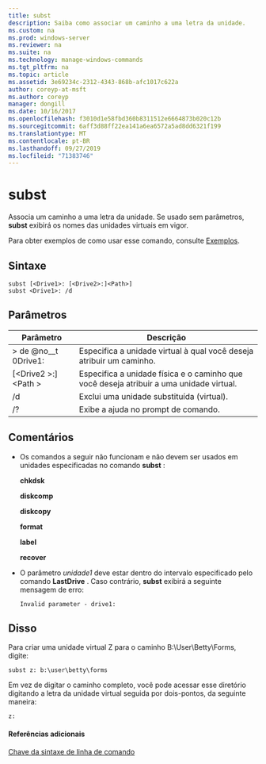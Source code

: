 ```yaml
---
title: subst
description: Saiba como associar um caminho a uma letra da unidade.
ms.custom: na
ms.prod: windows-server
ms.reviewer: na
ms.suite: na
ms.technology: manage-windows-commands
ms.tgt_pltfrm: na
ms.topic: article
ms.assetid: 3e69234c-2312-4343-868b-afc1017c622a
author: coreyp-at-msft
ms.author: coreyp
manager: dongill
ms.date: 10/16/2017
ms.openlocfilehash: f3010d1e58fbd360b8311512e6664873b020c12b
ms.sourcegitcommit: 6aff3d88ff22ea141a6ea6572a5ad8dd6321f199
ms.translationtype: MT
ms.contentlocale: pt-BR
ms.lasthandoff: 09/27/2019
ms.locfileid: "71383746"
---
```

# <a name="subst"></a>subst



Associa um caminho a uma letra da unidade. Se usado sem parâmetros, **subst** exibirá os nomes das unidades virtuais em vigor.

Para obter exemplos de como usar esse comando, consulte [Exemplos](#BKMK_examples).

## <a name="syntax"></a>Sintaxe

```
subst [<Drive1>: [<Drive2>:]<Path>] 
subst <Drive1>: /d
```

## <a name="parameters"></a>Parâmetros

|Parâmetro|Descrição|
|---------|-----------|
|> de @no__t 0Drive1:|Especifica a unidade virtual à qual você deseja atribuir um caminho.|
|[\<Drive2 >:] \<Path >|Especifica a unidade física e o caminho que você deseja atribuir a uma unidade virtual.|
|/d|Exclui uma unidade substituída (virtual).|
|/?|Exibe a ajuda no prompt de comando.|

## <a name="remarks"></a>Comentários

-   Os comandos a seguir não funcionam e não devem ser usados em unidades especificadas no comando **subst** :

    **chkdsk**

    **diskcomp**

    **diskcopy**

    **format**

    **label**

    **recover**
-   O parâmetro *unidade1* deve estar dentro do intervalo especificado pelo comando **LastDrive** . Caso contrário, **subst** exibirá a seguinte mensagem de erro:

    `Invalid parameter - drive1:`

## <a name="BKMK_examples"></a>Disso

Para criar uma unidade virtual Z para o caminho B:\User\Betty\Forms, digite:
```
subst z: b:\user\betty\forms 
```
Em vez de digitar o caminho completo, você pode acessar esse diretório digitando a letra da unidade virtual seguida por dois-pontos, da seguinte maneira:
```
z: 
```

#### <a name="additional-references"></a>Referências adicionais

[Chave da sintaxe de linha de comando](command-line-syntax-key.md)